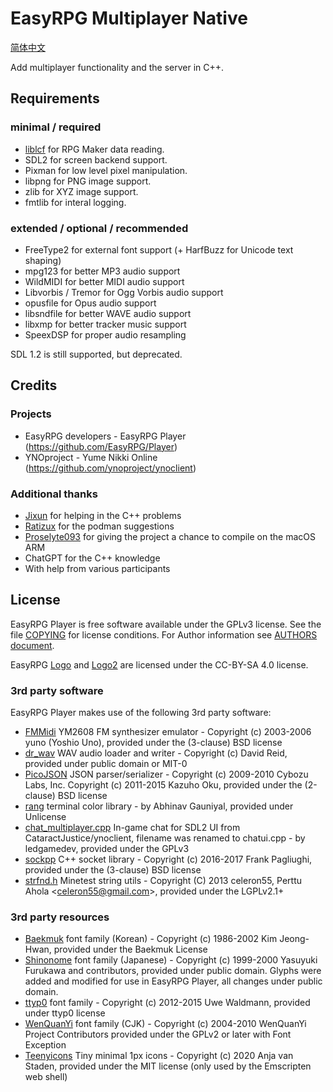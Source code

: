 # EasyRPG Multiplayer Native

[简体中文](docs/README-ZH.md)

Add multiplayer functionality and the server in C++.


## Requirements

### minimal / required

- [liblcf] for RPG Maker data reading.
- SDL2 for screen backend support.
- Pixman for low level pixel manipulation.
- libpng for PNG image support.
- zlib for XYZ image support.
- fmtlib for interal logging.

### extended / optional / recommended

- FreeType2 for external font support (+ HarfBuzz for Unicode text shaping)
- mpg123 for better MP3 audio support
- WildMIDI for better MIDI audio support
- Libvorbis / Tremor for Ogg Vorbis audio support
- opusfile for Opus audio support
- libsndfile for better WAVE audio support
- libxmp for better tracker music support
- SpeexDSP for proper audio resampling

SDL 1.2 is still supported, but deprecated.


## Credits

### Projects

- EasyRPG developers - EasyRPG Player (https://github.com/EasyRPG/Player)
- YNOproject - Yume Nikki Online (https://github.com/ynoproject/ynoclient)

### Additional thanks

- [Jixun](https://github.com/jixunmoe) for helping in the C++ problems
- [Ratizux](https://github.com/Ratizux) for the podman suggestions
- [Proselyte093](https://github.com/Proselyte093) for giving the project a chance to compile on the macOS ARM
- ChatGPT for the C++ knowledge
- With help from various participants


## License

EasyRPG Player is free software available under the GPLv3 license. See the file
[COPYING] for license conditions. For Author information see [AUTHORS document].

EasyRPG [Logo] and [Logo2] are licensed under the CC-BY-SA 4.0 license.


### 3rd party software

EasyRPG Player makes use of the following 3rd party software:

* [FMMidi] YM2608 FM synthesizer emulator - Copyright (c) 2003-2006 yuno
  (Yoshio Uno), provided under the (3-clause) BSD license
* [dr_wav] WAV audio loader and writer - Copyright (c) David Reid, provided
  under public domain or MIT-0
* [PicoJSON] JSON parser/serializer - Copyright (c) 2009-2010 Cybozu Labs, Inc.
  Copyright (c) 2011-2015 Kazuho Oku, provided under the (2-clause) BSD license
* [rang] terminal color library - by Abhinav Gauniyal, provided under Unlicense
* [chat_multiplayer.cpp] In-game chat for SDL2 UI from CataractJustice/ynoclient,
  filename was renamed to chatui.cpp - by ledgamedev, provided under the GPLv3
* [sockpp] C++ socket library - Copyright (c) 2016-2017 Frank Pagliughi, provided
  under the (3-clause) BSD license
* [strfnd.h] Minetest string utils - Copyright (C) 2013 celeron55,
  Perttu Ahola \<celeron55@gmail.com\>, provided under the LGPLv2.1+

### 3rd party resources

* [Baekmuk] font family (Korean) - Copyright (c) 1986-2002 Kim Jeong-Hwan,
  provided under the Baekmuk License
* [Shinonome] font family (Japanese) - Copyright (c) 1999-2000 Yasuyuki
  Furukawa and contributors, provided under public domain. Glyphs were added
  and modified for use in EasyRPG Player, all changes under public domain.
* [ttyp0] font family - Copyright (c) 2012-2015 Uwe Waldmann, provided under
  ttyp0 license
* [WenQuanYi] font family (CJK) - Copyright (c) 2004-2010 WenQuanYi Project
  Contributors provided under the GPLv2 or later with Font Exception
* [Teenyicons] Tiny minimal 1px icons - Copyright (c) 2020 Anja van Staden,
  provided under the MIT license (only used by the Emscripten web shell)

[liblcf]: https://github.com/EasyRPG/liblcf
[BUILDING document]: docs/BUILDING.md
[#easyrpg at irc.libera.chat]: https://kiwiirc.com/nextclient/#ircs://irc.libera.chat/#easyrpg?nick=rpgguest??
[COPYING]: COPYING
[AUTHORS document]: docs/AUTHORS.md
[Logo]: resources/logo.png
[Logo2]: resources/logo2.png
[FMMidi]: http://unhaut.epizy.com/fmmidi
[dr_wav]: https://github.com/mackron/dr_libs
[PicoJSON]: https://github.com/kazuho/picojson
[rang]: https://github.com/agauniyal/rang
[chat_multiplayer.cpp]: https://github.com/CataractJustice/ynoclient
[sockpp]: https://github.com/fpagliughi/sockpp
[strfnd.h]: https://github.com/minetest/minetest
[baekmuk]: https://kldp.net/baekmuk
[Shinonome]: http://openlab.ring.gr.jp/efont/shinonome
[ttyp0]: https://people.mpi-inf.mpg.de/~uwe/misc/uw-ttyp0
[WenQuanYi]: http://wenq.org
[Teenyicons]: https://github.com/teenyicons/teenyicons
